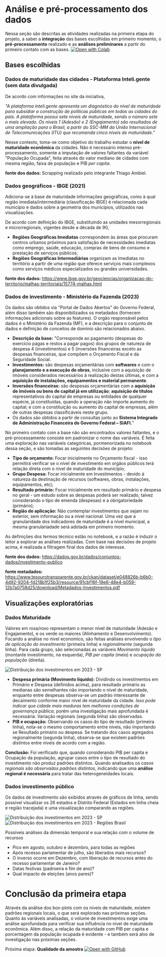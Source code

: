 # Análise e pré-processamento dos dados

Nessa seção são descritas as atividades realizadas na primeira etapa do projeto, a saber a **integração** das bases escolhidas em primeiro momento, o **pré-processamento** realizado e as **análises preliminares** a partir do primeiro contato com as bases. [![Open with Colab](https://img.shields.io/badge/Open_In_Colab-0?logo=GoogleColab&color=525252)](https://colab.research.google.com/drive/1H-UFlUElqIZPWiZx-WbYY11HoXHjqUUM)




## Bases escolhidas
### Dados de maturidade das cidades - Plataforma Inteli.gente (sem data divulgada)


De acordo com informações no site da iniciativa, 

*"A plataforma inteli.gente apresenta um diagnóstico do nível de maturidade para subsidiar a construção de políticas públicas em todas as cidades do país. A plataforma possui sete níveis de maturidade, sendo o número sete o mais elevado. Os níveis 1 (Adesão) e 2 (Engajamento) são resultados de uma ampliação para o Brasil, a partir do SSC-MM da União Internacional de Telecomunicações (ITU) que recomenda cinco níveis de maturidade."*

Nesse contexto, toma-se como objetivo do trabalho estudar o **nível de maturidade econômica** da cidades. Não é necessário intenso pré-processamento, somente a imputação de valores faltantes da variável "População Ocupada", feita através do valor mediano de cidades com mesma região, faixa de população e PIB *per capita*.

**fonte dos dados:** Scrapping realizado pelo integrante Thiago Ambiel.

### Dados geográficos - IBGE (2021)
Adiciona-se à base de maturidade informações geográficas, como à qual região imediata/intermediária (classificação IBGE) é relacionada cada município e dados sobre a geometria dos municípios, utilizados nas visualizações.

De acordo com definição do IBGE, substituindo as unidades mesorregionais e microrregionais, vigentes desde a década de 90, 
- **Regiões Geográficas Imediatas** correspondem às áreas que procuram centros urbanos próximos para satisfação de necessidades imediatas como emprego, saúde, educação, compras de bens de consumo e prestação de serviços públicos;
- **Regiões Geográficas Intermediárias** organizam as Imediatas no território a partir de uma região que oferece serviços mais complexos como serviços médicos especializados ou grandes universidades.

**fonte dos dados:** https://www.ibge.gov.br/geociencias/organizacao-do-territorio/malhas-territoriais/15774-malhas.html

### Dados de investimento - Ministério da Fazenda (2023)

Os dados são obtidos via "Portal de Dados Abertos" do Governo Federal, além disso também são disponibilizados os metadados (fornecem informações adicionais sobre as features). O orgão responsável pelos dados é o Ministério da Fazenda (MF), e a descrição para o conjunto de dados e definição de conceitos de domínio são relacionados abaixo.

- **Descrição da base:** "Corresponde ao pagamento (despesas do exercício pagas e restos a pagar pagos) dos grupos de natureza de despesa 4 (investimentos) e 5 (inversões financeiras exceto as despesas financeiras, que compõem o Orçamento Fiscal e da Seguridade Social.
- **Investimentos:** são despesas orçamentárias com **softwares** e com o **planejamento e a execução de obras**, inclusive com a aquisição de imóveis considerados necessários à realização destas últimas, e com a **aquisição de instalações, equipamentos e material permanente**.
- **Inversões financeiras:** são despesas orçamentárias com a **aquisição de imóveis ou bens de capital já em utilização**; **aquisição de títulos** representativos do capital de empresas ou entidades de qualquer espécie, já constituídas, quando a operação não importe aumento do capital; e com a constituição ou aumento do capital de empresas, além de outras despesas classificáveis neste grupo.
- Os dados são obtidos a partir de consultas junto ao **Sistema Integrado de Administração Financeira do Governo Federal – SIAFI.**"

No primeiro contato com a base não são encontrados valores faltantes, e o pré-processamento consiste em padronizar o nome das variáveis. É feita uma exploração nas variáveis categóricas, pormenorizada no notebook dessa seção, e são tomadas as seguintes decisões de projeto:

- **Tipo de orçamento:** Focar inicialmente no Orçamento fiscal - isso permitirá verificar se o nível de investimento em orgãos públicos terá relação direta com o nível de maturidade do município;
- **Grupo Despesa:** Focar inicialmente em Investimentos - devido à natureza da destinação de recursos (softwares, obras, instalações, equipamentos, etc);
- **Resultado primário:** Focar inicialmente em resultado primário e despesa no geral - um estudo sobre as despesas poderá ser realizado, talvez considerando o tipo de emenda (despesas) e a obrigatoriedade (primário);
- **Região de aplicação:** Não contemplar investimentos que sejam no exterior, sem informação ou a nível nacional. Uma vez que a granularidade dos indicadores de maturidade é a nível municipal, a mesma granulariadade será adotada em primeiro momento.

As definições dos termos técnico estão no notebook, e a razão é induzir o leitor a explorar as análises realizadas. Com base nas decisões de projeto acima, é realizada a filtragem final dos dados de interesse.

**fonte dos dados:** https://dados.gov.br/dados/conjuntos-dados/investimento-publico

**fonte metadados:** https://www.tesourotransparente.gov.br/ckan/dataset/e048826b-b6b0-4d92-9204-fd218b1f25b3/resource/91cbf16f-19e6-48e4-b059-12b7a0758d25/download/Metadados-Investimentos.pdf

## Visualizações exploratórias

### Dados Maturidade

Valores em rosa/roxo representam o menor nível de maturidade (Adesão e Engajamento), e os verde os maiores (Alinhamento e Desenvolvimento). Focando a análise no nível economico, são feitas análises envolvendo o *tipo de aplicação do investimento* (primeira linha) e *regionalmente* (segunda linha). Para cada grupo, são selecionadas as variáveis *Movimento líquido* (montante investimento, na esquerda), *PIB per capita* (meio) e *ocupação da população* (direita).

![Distribuição dos investimentos em 2023 - SP](../imgs/BoxEconomico.png)



<!-- - **Despesa primária (Movimento líquido):** Dividindo os investimentos em Primário e Despesa (definidos acima), para resultado primário as medianas são semelhantes não importando o nível de maturidade, enquanto entre despesas observa-se que existem padrões de crescimento/decaimento conforme o nível de maturidade da cidade. Porém, o mesmo comportamento é observado tanto em relação à resultado primário quanto à despesa, indicando que fazer essa distinção não é relevante. -->
- **Despesa primária (Movimento líquido):** Dividindo os investimentos em Primário e Despesa (definidos acima), para resultado primário as medianas são semelhantes não importando o nível de maturidade, enquanto entre despesas observa-se um padrão interessante de decaimento conforme maior nível de maturidade da cidade. *Isso pode indicar que cidade mais maduras tem melhores condições de governança pública*, porém uma investigação mais aprofundada é necessária. Variação regionais (segunda linha) são observadas.
- **PIB e ocupação:** Observando os casos do tipo de resultado (primeira linha), nota-se o mesmo comportamento entre níveis, não importando se Resultado primário ou despesa. Se tratando dos casos agregados regionalmente (segunda linha), observa-se que existem padrões distintos entre níveis de acordo com a região.

**Conclusão:** Foi verificado que, quando considerando PIB per capita e Ocupação da população, agrupar casos entre o tipo de resultado do investimento não produz padrões distintos. Quando analisados os *casos regionais são observados padrões distintos*, indicando que uma **análise regional é necessária** para tratar das heterogeneidades locais.

### Dados investimento público

Os dados de investimento são exibidos através de gráficos de linha, sendo possível visualizar os 26 estados e Distrito Federal (Estados em linha cheia e região tracejada) e uma visualização comparando as regiões.

![Distribuição dos investimentos em 2023 - SP](../imgs/Analise%20Inves%20anual.png)
![Distribuição dos investimentos em 2023 - Regiões Brasil](../imgs/Invest_reg.png)

Possíveis análises da dimensão temporal e sua relação com o volume de recursos

- Pico em agosto, outubro e dezembro, para todas as regiões
- Após recesso parlamentar de julho, são liberados mais recursos?
- O inverso ocorre em Dezembro, com liberação de recursos antes do recesso parlamentar de Janeiro?
- Datas festivas (padroeira e fim de ano)?
- Qual impacto de eleições (anos pares)?

# Conclusão da primeira etapa

Através da análise dos box-plots com os níveis de maturidade, existem padrões regionais locais, o que será explorado nas próximas seções. Quanto às variáveis analisadas, o volume de investimentos exige uma análise aprofundada para verificar sua influência no nível de maturidade econômica. Além disso, a relação da maturidade com PIB per capita e porcentagem da população ocupada é evidente - e também será alvo de investigação nas próximas seções.

Próxima etapa: **Qualidade da amostra**  [![Open with GitHub](https://img.shields.io/badge/Open_In_GitHub-%23121011.svg?logo=github&logoColor=white)](https://github.com/arthurhirez/Pratica-Ciencia-Dados-II/tree/main/docs/3.Spatial%20Analysis/3.2%20Avalia%C3%A7%C3%A3o%20Amostragem)
